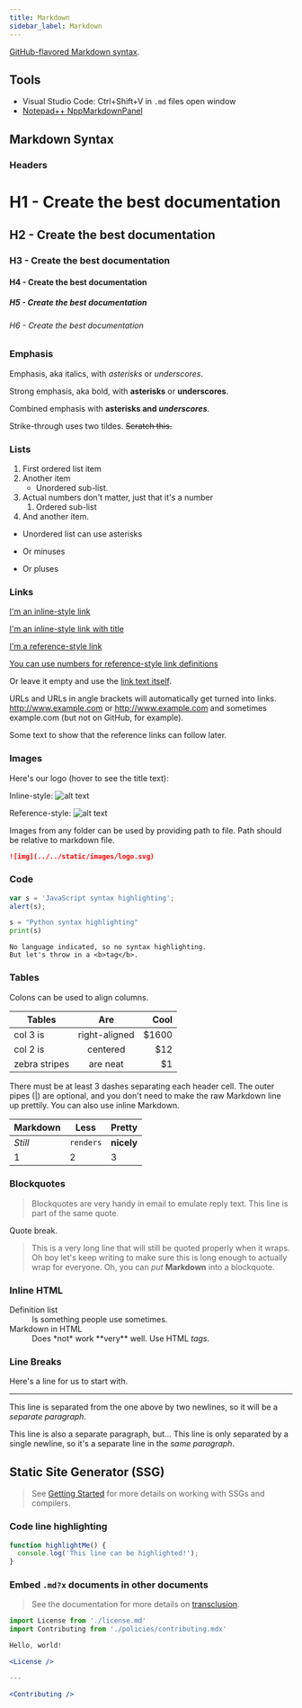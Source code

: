 ```yaml
---
title: Markdown
sidebar_label: Markdown
---
```


[GitHub-flavored Markdown syntax](https://github.github.com/gfm/).

## Tools

- Visual Studio Code: Ctrl+Shift+V in `.md` files open window
- [Notepad++ NppMarkdownPanel](https://github.com/mohzy83/NppMarkdownPanel)

## Markdown Syntax

### Headers

# H1 - Create the best documentation

## H2 - Create the best documentation

### H3 - Create the best documentation

#### H4 - Create the best documentation

##### H5 - Create the best documentation

###### H6 - Create the best documentation

### Emphasis

Emphasis, aka italics, with *asterisks* or *underscores*.

Strong emphasis, aka bold, with **asterisks** or **underscores**.

Combined emphasis with **asterisks and *underscores***.

Strike-through uses two tildes. ~~Scratch this.~~

### Lists

1. First ordered list item
1. Another item
   - Unordered sub-list.
1. Actual numbers don't matter, just that it's a number
   1. Ordered sub-list
1. And another item.

- Unordered list can use asterisks

- Or minuses

- Or pluses

### Links

[I'm an inline-style link](https://www.google.com)

[I'm an inline-style link with title](https://www.google.com "Google's Homepage")

[I'm a reference-style link][arbitrary case-insensitive reference text]

[You can use numbers for reference-style link definitions][1]

Or leave it empty and use the [link text itself].

URLs and URLs in angle brackets will automatically get turned into links.
<http://www.example.com> or <http://www.example.com> and sometimes example.com (but not on GitHub,
for example).

Some text to show that the reference links can follow later.

[arbitrary case-insensitive reference text]: https://www.mozilla.org
[1]: http://slashdot.org
[link text itself]: http://www.reddit.com

### Images

Here's our logo (hover to see the title text):

Inline-style: ![alt text](https://address-to.com/image.png 'Logo Title Text 1')

Reference-style: ![alt text][logo]

[logo]: https://address-to.com/image.png 'Logo Title Text 2'

Images from any folder can be used by providing path to file. Path should be relative to markdown file.

```markdown
![img](../../static/images/logo.svg)
```

### Code

```javascript
var s = 'JavaScript syntax highlighting';
alert(s);
```

```python
s = "Python syntax highlighting"
print(s)
```

```shell
No language indicated, so no syntax highlighting.
But let's throw in a <b>tag</b>.
```

### Tables

Colons can be used to align columns.

| Tables        |      Are      |   Cool |
| ------------- | :-----------: | -----: |
| col 3 is      | right-aligned | \$1600 |
| col 2 is      |   centered    |   \$12 |
| zebra stripes |   are neat    |    \$1 |

There must be at least 3 dashes separating each header cell. The outer pipes (|) are optional, and
you don't need to make the raw Markdown line up prettily. You can also use inline Markdown.

| Markdown | Less      | Pretty     |
| -------- | --------- | ---------- |
| *Still*  | `renders` | **nicely** |
| 1        | 2         | 3          |

### Blockquotes

> Blockquotes are very handy in email to emulate reply text. This line is part of the same quote.

Quote break.

> This is a very long line that will still be quoted properly when it wraps. Oh
boy let's keep writing to make sure this is long enough to actually wrap for
everyone. Oh, you can *put* **Markdown** into a blockquote.

### Inline HTML

<dl>
  <dt>Definition list</dt>
  <dd>Is something people use sometimes.</dd>

  <dt>Markdown in HTML</dt>
  <dd>Does *not* work **very** well. Use HTML <em>tags</em>.</dd>
</dl>

### Line Breaks

Here's a line for us to start with.

---

This line is separated from the one above by two newlines, so it will be a
*separate paragraph*.

This line is also a separate paragraph, but... This line is only separated by a
single newline, so it's a separate line in the *same paragraph*.

## Static Site Generator (SSG)

> See [Getting Started](https://mdxjs.com/getting-started#getting-started) for
more details on working with SSGs and compilers.

### Code line highlighting

```js {2}
function highlightMe() {
  console.log('This line can be highlighted!');
}
```

### Embed `.md?x` documents in other documents

> See the documentation for more details on [transclusion](https://mdxjs.com/getting-started#documents).

```jsx
import License from './license.md'
import Contributing from './policies/contributing.mdx'

Hello, world!

<License />

---

<Contributing />
```
